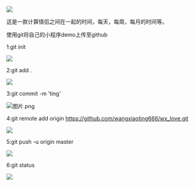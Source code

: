 
![](https://upload-images.jianshu.io/upload_images/5640239-5f9063b2ac9ee80e.gif?imageMogr2/auto-orient/strip)

这是一款计算情侣之间在一起的时间，每天，每周，每月的时间等。

使用git将自己的小程序demo上传至github

1:git init

![](https://upload-images.jianshu.io/upload_images/5640239-dea76f139ded18d3.png?imageMogr2/auto-orient/strip%7CimageView2/2/w/1240)


2:git add .

![](https://upload-images.jianshu.io/upload_images/5640239-b37890c4ddd6d697.png?imageMogr2/auto-orient/strip%7CimageView2/2/w/1240)


3:git commit -m 'ting'

![图片.png](https://upload-images.jianshu.io/upload_images/5640239-013167356ec9e76f.png?imageMogr2/auto-orient/strip%7CimageView2/2/w/1240)


4:git remote add origin  https://github.com/wangxiaoting666/wx_love.git

![](https://upload-images.jianshu.io/upload_images/5640239-868392a1b3eee61c.png?imageMogr2/auto-orient/strip%7CimageView2/2/w/1240)

5:git push -u origin master

![](https://upload-images.jianshu.io/upload_images/5640239-de7269e3e8939afb.png?imageMogr2/auto-orient/strip%7CimageView2/2/w/1240)

6:git status

![](https://upload-images.jianshu.io/upload_images/5640239-18a8a3f7dc0e7c3e.png?imageMogr2/auto-orient/strip%7CimageView2/2/w/1240)


